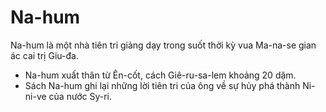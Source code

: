 # Na-hum

Na-hum là một nhà tiên tri giảng dạy trong suốt thời kỳ vua Ma-na-se gian ác cai trị Giu-đa.
- Na-hum xuất thân từ Ên-cốt, cách Giê-ru-sa-lem khoảng 20 dặm. 
- Sách Na-hum ghi lại những lời tiên tri của ông về sự hủy phá thành Ni-ni-ve của nước Sy-ri.

